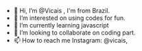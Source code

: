 - 👋 Hi, I’m @Vicais , I'm from Brazil.
- 👀 I’m interested on using codes for fun.
- 🌱 I’m currently learning javascript
- 💞️ I’m looking to collaborate on coding part.
- 📫 How to reach me Instagram: @vicais,

<!---
Vicais/Vicais is a ✨ special ✨ repository because its `README.md` (this file) appears on your GitHub profile.
You can click the Preview link to take a look at your changes.
--->
